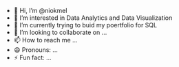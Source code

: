 - 👋 Hi, I’m @niokmel
- 👀 I’m interested in Data Analytics and Data Visualization
- 🌱 I’m currently trying to buid my poertfolio for SQL
- 💞️ I’m looking to collaborate on ...
- 📫 How to reach me ...
- 😄 Pronouns: ...
- ⚡ Fun fact: ...

<!---
niokmel/niokmel is a ✨ special ✨ repository because its `README.md` (this file) appears on your GitHub profile.
You can click the Preview link to take a look at your changes.
--->
